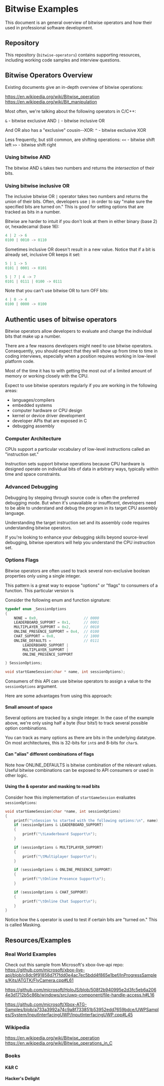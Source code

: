 # Bitwise Examples

This document is an general overview of bitwise operators and how their used in
professional software development.

## Repository

This repository (`bitwise-operators`) contains supporting resources, including
working code samples and interview questions.

## Bitwise Operators Overview

Existing documents give an in-depth overview of bitwise operations:

https://en.wikipedia.org/wiki/Bitwise_operation
https://en.wikipedia.org/wiki/Bit_manipulation

Most often, we're talking about the following operators in C/C++:

`&` - bitwise exclusive AND
`|` - bitwise inclusive OR

And OR also has a "exclusive" cousin--XOR:
`^` - bitwise exclusive XOR

Less frequently, but still common, are shifting operations:
`<<` - bitwise shift left
`>>` - bitwise shift right

### Using bitwise AND

The bitwise AND `&` takes two numbers and returns the *intersection* of their bits.


### Using bitwise inclusive OR

The inclusive bitwise OR `|` operator takes two numbers and returns the *union*
of their bits. Often, developers use `|` in order to say "make sure the
specified bits are turned on." This is good for setting options that are tracked
as bits in a number.

Bitwise are harder to intuit if you don't look at them in either binary (base 2)
or, hexadecamal (base 16):

```c
4 | 2 -> 6
0100 | 0010 -> 0110
```

Sometimes inclusive OR doesn't result in a new value. Notice that if a bit is
already set, inclusive OR keeps it set:

```c
5 | 1 -> 5
0101 | 0001 -> 0101
```

```c
5 | 7 | 4 -> 7
0101 | 0111 | 0100 -> 0111
```

Note that you can't use bitwise OR to turn OFF bits:

```c
4 | 0 -> 4
0100 | 0000 -> 0100
```


## Authentic uses of bitwise operators

Bitwise operators allow developers to evaluate and change the individual bits
that make up a number.

There are a few reasons developers might need to use bitwise operators.
Consequently, you should expect that they will show up from time to time in
coding interviews, especially when a position requires working in low-level
platform code.

Most of the time it has to with getting the most out of a limited amount of
memory or working closely with the CPU.

Expect to use bitwise operators regularly if you are working in the following areas:

- languages/compilers
- embedded systems
- computer hardware or CPU design
- kernel or device driver development
- developer APIs that are exposed in C
- debugging assembly

### Computer Architecture

CPUs support a particular vocabulary of low-level instructions called an
"instruction set."

Instruction sets support bitwise operations because CPU hardware is designed operate on individual bits of data in arbitrary ways, typically within time and space constraints.

### Advanced Debugging

Debugging by stepping through source code is often the preferred debugging mode.
But when it's unavailable or insufficent, developers need to be able to
understand and debug the program in its target CPU assembly language.

Understanding the target instruction set and its assembly code requires
understanding bitwise operators.

If you're looking to enhance your debugging skills beyond source-level
debugging, bitwise operators will help you understand the CPU instruction set.

### Options Flags

Bitwise operators are often used to track several non-exclusive boolean
properties only using a single integer.

This pattern is a great way to expose "options" or "flags" to consumers of a function.
This particular version is

Consider the following enum and function signature:

```c
typedef enum _SessionOptions
{
    NONE = 0x0,                     // 0000
    LEADERBOARD_SUPPORT = 0x1,      // 0001
    MULTIPLAYER_SUPPORT = 0x2,      // 0010
    ONLINE_PRESENCE_SUPPORT = 0x4,  // 0100
    CHAT_SUPPORT = 0x8,             // 1000
    ONLINE_DEFAULTS =               // 0111
        LEADERBOARD_SUPPORT |
        MULTIPLAYER_SUPPORT |
        ONLINE_PRESENCE_SUPPORT

} SessionOptions;

void startGameSession(char * name, int sessionOptions);
```

Consumers of this API can use bitwise operators to assign a value to the
`sessionOptions` argument.

Here are some advantages from using this approach:

#### Small amount of space

Several options are tracked by a single integer. In the case of the example
above, we're only using half a byte (four bits!) to track several possible
option combinations.

You can track as many options as there are bits in the underlying datatype.
On most architectures, this is 32-bits for `int`s and 8-bits for `char`s.

#### Can "alias" different combinations of flags

Note how ONLINE_DEFAULTS is bitwise combination of the relevant values.
Useful bitwise combinations can be exposed to API consumers or used in other logic.

#### Using the & operator and masking to read bits

Consider how this implementation of `startGameSession` evaluates `sessionOptions`:

```c
void startGameSession(char *name, int sessionOptions)
{
    printf("\nSession %s started with the following options:\n", name);
    if (sessionOptions & LEADERBOARD_SUPPORT)
    {
        printf("\tLeaderboard Support\n");
    }

    if (sessionOptions & MULTIPLAYER_SUPPORT)
    {
        printf("\tMultiplayer Support\n");
    }

    if (sessionOptions & ONLINE_PRESENCE_SUPPORT)
    {
        printf("\tOnline Presence Support\n");
    }

    if (sessionOptions & CHAT_SUPPORT)
    {
        printf("\tOnline Chat Support\n");
    }
}
```

Notice how the `&` operator is used to test if certain bits are "turned on."
This is called Masking.

## Resources/Examples

### Real World Examples

Check out this sample from Microsoft's xbox-live-api repo:
https://github.com/microsoft/xbox-live-api/blob/c8dc9f91858d7f7fdd0e4ac7ec5bdd4f865e1bef/InProgressSamples/Kits/ATGTK/FlyCamera.cpp#L61

https://github.com/microsoft/HoloJS/blob/508f2b940995e2d3fc5eb6a2064e3d1712b5c86b/windows/src/uwp-component/file-handle-access.h#L16

https://github.com/microsoft/Xbox-ATG-Samples/blob/a733a3992a74c9a8f733851b53952edd7659bdce/UWPSamples/System/InputInterfacingUWP/InputInterfacingUWP.cpp#L45

### Wikipedia

https://en.wikipedia.org/wiki/Bitwise_operation
https://en.wikipedia.org/wiki/Bitwise_operations_in_C

### Books
#### K&R C
#### Hacker's Delight
